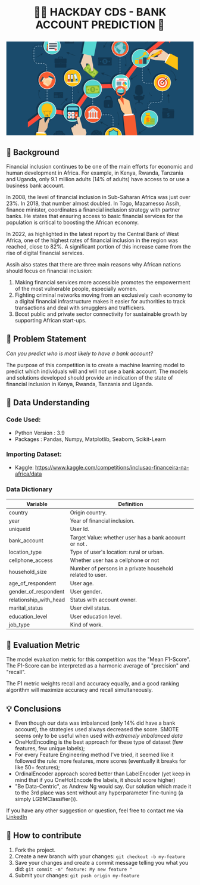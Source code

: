 <!-- # hackday_ds
Hackday Competition by Comunidade DS -->

# <p align="center">🐱‍💻 HACKDAY CDS - BANK ACCOUNT PREDICTION 🏦 </p> 
<p align="center"><img src="https://github.com/leassis91/hackday_ds/blob/master/financial-inclusion.png"></p>

## 📖 Background

Financial inclusion continues to be one of the main efforts for economic and human development in Africa. For example, in Kenya, Rwanda, Tanzania and Uganda, only 9.1 million adults (14% of adults) have access to or use a business bank account.

In 2008, the level of financial inclusion in Sub-Saharan Africa was just over 23%. In 2018, that number almost doubled. In Togo, Mazamesso Assih, finance minister, coordinates a financial inclusion strategy with partner banks. He states that ensuring access to basic financial services for the population is critical to boosting the African economy.

In 2022, as highlighted in the latest report by the Central Bank of West Africa, one of the highest rates of financial inclusion in the region was reached, close to 82%. A significant portion of this increase came from the rise of digital financial services.

Assih also states that there are three main reasons why African nations should focus on financial inclusion:

  1. Making financial services more accessible promotes the empowerment of the most vulnerable people, especially women.
  2. Fighting criminal networks moving from an exclusively cash economy to a digital financial infrastructure makes it easier for authorities to track transactions and 
  deal with smugglers and traffickers.
  3. Boost public and private sector connectivity for sustainable growth by supporting African start-ups.


## 📌 Problem Statement

*Can you predict who is most likely to have a bank account?*

The purpose of this competition is to create a machine learning model to predict which individuals will and will not use a bank account. The models and solutions
developed should provide an indication of the state of financial inclusion in Kenya, Rwanda, Tanzania and Uganda.



## 💾 Data Understanding

### Code Used:

* Python Version : 3.9
* Packages : Pandas, Numpy, Matplotlib, Seaborn, Scikit-Learn

### Importing Dataset:

* Kaggle: https://www.kaggle.com/competitions/inclusao-financeira-na-africa/data

### Data Dictionary

Variable | Definition
------------ | -------------
 |  country                               | Origin country.
 |  year                                  | Year of financial inclusion. 
 |  uniqueid                              | User Id.
 |  bank_account                          | Target Value: whether user has a bank account or not .
 |  location_type                         | Type of user's location: rural or urban.
 |  cellphone_access                      | Whether user has a cellphone or not
 |  household_size                        | Number of persons in a private household related to user.
 |  age_of_respondent                     | User age.
 |  gender_of_respondent                  | User gender.
 |  relationship_with_head                | Status with account owner.
 |  marital_status                        | User civil status.
 |  education_level                       | User education level.
 |  job_type                              | Kind of work.
 
## 🧾 Evaluation Metric
 
 The model evaluation metric for this competition was the "Mean F1-Score". The F1-Score can be interpreted as a harmonic average of "precision" and "recall".

 The F1 metric weights recall and accuracy equally, and a good ranking algorithm will maximize accuracy and recall simultaneously.
 
## 💡 Conclusions

  * Even though our data was imbalanced (only 14% did have a bank account), the strategies used always decreased the score. SMOTE seems only to be useful when used with *extremely imbalanced data*
  * OneHotEncoding is the best approach for these type of dataset (few features, few unique labels);
  * For every Feature Engineering method I've tried, it seemed like it followed the rule: more features, more scores (eventually it breaks for like 50+ features);
  * OrdinalEncoder approach scored better than LabelEncoder (yet keep in mind that if you OneHotEncode the labels, it should score higher)
  * "Be Data-Centric", as Andrew Ng would say. Our solution which made it to the 3rd place was sent without any hyperparameter fine-tuning (a simply LGBMClassifier()).
  
<!--   ## References

- Statistics How To - [Interquartile Range](https://www.statisticshowto.com/probability-and-statistics/interquartile-range/#:~:text=The%20interquartile%20range%20(IQR)%20is,of%20that%20interval%20of%20space.&text=If%20you%20want%20to%20know,the%20first%20or%20lower%20quartile.)
- Blog [Seja um Data Scientist](https://sejaumdatascientist.com/os-5-projetos-de-data-science-que-fara-o-recrutador-olhar-para-voce/)
- Dataset from [Kaggle](https://www.kaggle.com/harlfoxem/housesalesprediction)
- Data Information from [Geocenter](https://geodacenter.github.io/data-and-lab/KingCounty-HouseSales2015/) -->

If you have any other suggestion or question, feel free to contact me via [LinkedIn](https://linkedin.com/in/leandrodestefani)


## 💪 How to contribute

1. Fork the project.
2. Create a new branch with your changes: `git checkout -b my-feature`
3. Save your changes and create a commit message telling you what you did: `git commit -m" feature: My new feature "`
4. Submit your changes: `git push origin my-feature`
  
